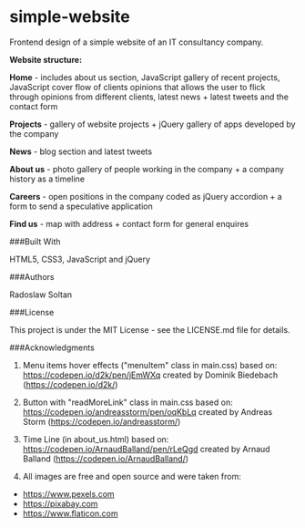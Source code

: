 # simple-website

Frontend design of a simple website of an IT consultancy company.

**Website structure:**

**Home** - includes about us section, JavaScript gallery of recent projects, JavaScript cover flow of clients opinions that allows the user to flick through opinions from different clients, latest news + latest tweets and the contact form

**Projects** - gallery of website projects + jQuery gallery of apps developed by the company

**News** - blog section and latest tweets

**About us** - photo gallery of people working in the company + a company history as a timeline

**Careers** - open positions in the company coded as jQuery accordion + a form to send a speculative application

**Find us** - map with address + contact form for general enquires

###Built With

HTML5, CSS3, JavaScript and jQuery

###Authors

Radoslaw Soltan

###License

This project is under the MIT License - see the LICENSE.md file for details.

###Acknowledgments
1. Menu items hover effects ("menuItem" class in main.css) based on: https://codepen.io/d2k/pen/jEmWXq created by Dominik Biedebach (https://codepen.io/d2k/)
   
2. Button with "readMoreLink" class in main.css based on: https://codepen.io/andreasstorm/pen/oqKbLq created by Andreas Storm (https://codepen.io/andreasstorm/)

3. Time Line (in about_us.html) based on: https://codepen.io/ArnaudBalland/pen/rLeQgd created by Arnaud Balland (https://codepen.io/ArnaudBalland/)

4. All images are free and open source and were taken from:
* https://www.pexels.com
* https://pixabay.com
* https://www.flaticon.com 


